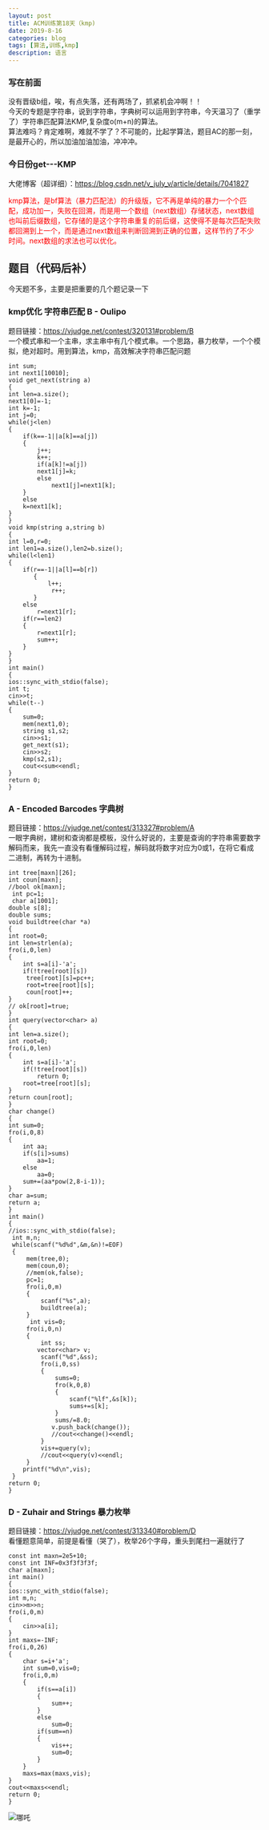 ```yaml
---
layout: post
title: ACM训练第18天（kmp)
date: 2019-8-16
categories: blog
tags: [算法,训练,kmp]
description: 语言
---
```

### 写在前面
没有晋级b组，唉，有点失落，还有两场了，抓紧机会冲啊！！<br/>
今天的专题是字符串，说到字符串，字典树可以运用到字符串，今天温习了（重学了）字符串匹配算法KMP,复杂度o(m+n)的算法。<br/>
算法难吗？肯定难啊，难就不学了？不可能的，比起学算法，题目AC的那一刻，是最开心的，所以加油加油加油，冲冲冲。


### 今日份get---KMP
大佬博客（超详细）：<https://blog.csdn.net/v_july_v/article/details/7041827><br/>
<p style="color: red;">kmp算法，是bf算法（暴力匹配法）的升级版，它不再是单纯的暴力一个个匹配，成功加一，失败在回溯，而是用一个数组（next数组）存储状态，next数组也叫前后缀数组，它存储的是这个字符串重复的前后缀，这使得不是每次匹配失败都回溯到上一个，而是通过next数组来判断回溯到正确的位置，这样节约了不少时间。next数组的求法也可以优化。</p>


## 题目（代码后补）
今天题不多，主要是把重要的几个题记录一下


### kmp优化 字符串匹配 B - Oulipo
题目链接：<https://vjudge.net/contest/320131#problem/B><br/>
一个模式串和一个主串，求主串中有几个模式串。一个思路，暴力枚举，一个个模拟，绝对超时。用到算法，kmp，高效解决字符串匹配问题<br/>

    int sum;
    int next1[10010];
    void get_next(string a)
    {
    int len=a.size();
    next1[0]=-1;
    int k=-1;
    int j=0;
    while(j<len)
    {
        if(k==-1||a[k]==a[j])
        {
            j++;
            k++;
            if(a[k]!=a[j])
            next1[j]=k;
            else
                next1[j]=next1[k];
        }
        else
        k=next1[k];
    }
    }
    void kmp(string a,string b)
    {
    int l=0,r=0;
    int len1=a.size(),len2=b.size();
    while(l<len1)
    {
        if(r==-1||a[l]==b[r])
           {
               l++;
                r++;
           }
        else
            r=next1[r];
        if(r==len2)
        {
            r=next1[r];
            sum++;
        }
    }
    }
    int main()
    {
    ios::sync_with_stdio(false);
    int t;
    cin>>t;
    while(t--)
    {
        sum=0;
        mem(next1,0);
        string s1,s2;
        cin>>s1;
        get_next(s1);
        cin>>s2;
        kmp(s2,s1);
        cout<<sum<<endl;
    }
    return 0;
    }

### A - Encoded Barcodes 字典树
题目链接：<https://vjudge.net/contest/313327#problem/A><br/>
一眼字典树，建树和查询都是模板，没什么好说的，主要是查询的字符串需要数字解码而来，我先一直没有看懂解码过程，解码就将数字对应为0或1，在将它看成二进制，再转为十进制。<br/>

    int tree[maxn][26];
    int coun[maxn];
    //bool ok[maxn];
     int pc=1;
     char a[1001];
    double s[8];
    double sums;
    void buildtree(char *a)
    {
    int root=0;
    int len=strlen(a);
    fro(i,0,len)
    {
        int s=a[i]-'a';
        if(!tree[root][s])
         tree[root][s]=pc++;
         root=tree[root][s];
         coun[root]++;
    }
    // ok[root]=true;
    }
    int query(vector<char> a)
    {
    int len=a.size();
    int root=0;
    fro(i,0,len)
    {
        int s=a[i]-'a';
        if(!tree[root][s])
            return 0;
        root=tree[root][s];
    }
    return coun[root];
    }
    char change()
    {
    int sum=0;
    fro(i,0,8)
    {
        int aa;
        if(s[i]>sums)
            aa=1;
        else
            aa=0;
        sum+=(aa*pow(2,8-i-1));
    }
    char a=sum;
    return a;
    }
    int main()
    {
    //ios::sync_with_stdio(false);
     int m,n;
     while(scanf("%d%d",&m,&n)!=EOF)
     {
         mem(tree,0);
         mem(coun,0);
         //mem(ok,false);
         pc=1;
         fro(i,0,m)
         {
             scanf("%s",a);
             buildtree(a);
         }
          int vis=0;
         fro(i,0,n)
         {
             int ss;
            vector<char> v;
             scanf("%d",&ss);
             fro(i,0,ss)
             {
                 sums=0;
                 fro(k,0,8)
                 {
                     scanf("%lf",&s[k]);
                     sums+=s[k];
                 }
                 sums/=8.0;
                v.push_back(change());
                //cout<<change()<<endl;
             }
             vis+=query(v);
             //cout<<query(v)<<endl;
         }
        printf("%d\n",vis);
     }
    return 0;
    }

### D - Zuhair and Strings  暴力枚举
题目链接：<https://vjudge.net/contest/313340#problem/D><br/>
看懂题意简单，前提是看懂（哭了），枚举26个字母，重头到尾扫一遍就行了<br/>

    const int maxn=2e5+10;
    const int INF=0x3f3f3f3f;
    char a[maxn];
    int main()
    {
    ios::sync_with_stdio(false);
    int m,n;
    cin>>m>>n;
    fro(i,0,m)
    {
        cin>>a[i];
    }
    int maxs=-INF;
    fro(i,0,26)
    {
        char s=i+'a';
        int sum=0,vis=0;
        fro(i,0,m)
        {
            if(s==a[i])
            {
                sum++;
            }
            else
                sum=0;
            if(sum==n)
            {
                vis++;
                sum=0;
            }
        }
        maxs=max(maxs,vis);
    }
    cout<<maxs<<endl;
    return 0;
    }

![哪吒](/img/lz5.jpg)




